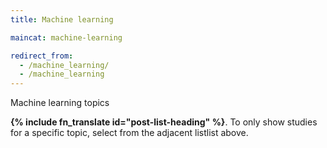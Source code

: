 ```yaml
---
title: Machine learning

maincat: machine-learning

redirect_from:
  - /machine_learning/
  - /machine_learning
---
```


Machine learning topics

<strong>{% include fn_translate id="post-list-heading" %}</strong>. To only show studies for a specific topic, select from the <span class="selector-position-help-md">adjacent list</span><span class="selector-position-help-xs">list above</span>.
